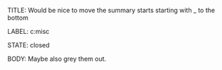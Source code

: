 TITLE:
Would be nice to move the summary starts starting with _ to the bottom

LABEL:
c:misc

STATE:
closed

BODY:
Maybe also grey them out.

